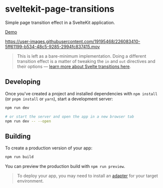 # sveltekit-page-transitions

Simple page transition effect in a SvelteKit application.

[Demo](https://sveltekit-page-transition.netlify.app/)



https://user-images.githubusercontent.com/19195468/226083410-5ff61199-b534-48c5-9285-2994fc837415.mov



> This is left as a bare-minimum implementation. Doing a different transition effect is a matter of tweaking the `in` and `out` directives and their options &mdash; [learn more about Svelte transitions here](https://svelte.dev/docs#template-syntax-element-directives-transition-fn).

## Developing

Once you've created a project and installed dependencies with `npm install` (or `pnpm install` or `yarn`), start a development server:

```bash
npm run dev

# or start the server and open the app in a new browser tab
npm run dev -- --open
```

## Building

To create a production version of your app:

```bash
npm run build
```

You can preview the production build with `npm run preview`.

> To deploy your app, you may need to install an [adapter](https://kit.svelte.dev/docs/adapters) for your target environment.
